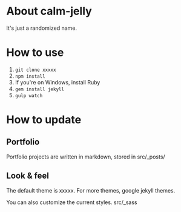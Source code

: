 # About calm-jelly

It's just a randomized name.

# How to use

1. `git clone xxxxx`
2. `npm install`
3. If you're on Windows, install Ruby
4. `gem install jekyll`
3. `gulp watch`

# How to update

## Portfolio

Portfolio projects are written in markdown, stored in src/_posts/

## Look & feel

The default theme is xxxxx. For more themes, google jekyll themes.

You can also customize the current styles. src/_sass

